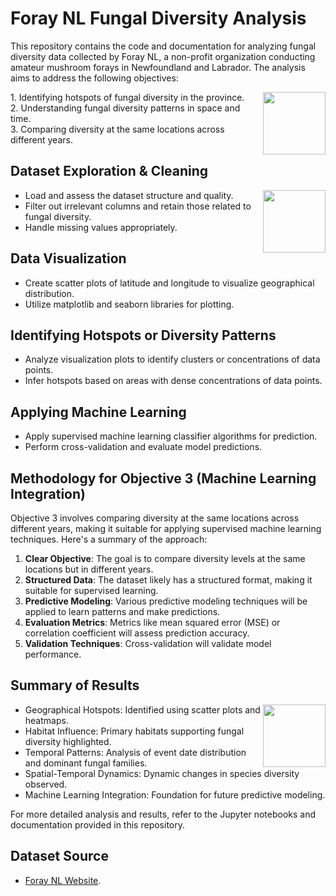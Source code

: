 # Foray NL Fungal Diversity Analysis

This repository contains the code and documentation for analyzing fungal diversity data collected by Foray NL, a non-profit organization conducting amateur mushroom forays in Newfoundland and Labrador. The analysis aims to address the following objectives:

<a href="https://nlmushrooms.ca/">
  <img align="right" width="100" height="100" src="https://nlmushrooms.ca/_wp_generated/wpb8d4985e_05_06.jpg">
</a>
<p align="left">
1. Identifying hotspots of fungal diversity in the province. </br>
2. Understanding fungal diversity patterns in space and time. </br>                                  
3. Comparing diversity at the same locations across different years. </br>
</p>



   

## Dataset Exploration & Cleaning
<a href="https://nlmushrooms.ca/">
  <img align="right" width="100" height="100" src="https://nlmushrooms.ca/_wp_generated/wp872fe8a4_05_06.jpg">
</a>

- Load and assess the dataset structure and quality. 
- Filter out irrelevant columns and retain those related to fungal diversity.
- Handle missing values appropriately.


## Data Visualization

- Create scatter plots of latitude and longitude to visualize geographical distribution.
- Utilize matplotlib and seaborn libraries for plotting.



## Identifying Hotspots or Diversity Patterns

- Analyze visualization plots to identify clusters or concentrations of data points.
- Infer hotspots based on areas with dense concentrations of data points.

## Applying Machine Learning

- Apply supervised machine learning classifier algorithms for prediction.
- Perform cross-validation and evaluate model predictions.

## Methodology for Objective 3 (Machine Learning Integration)

Objective 3 involves comparing diversity at the same locations across different years, making it suitable for applying supervised machine learning techniques. Here's a summary of the approach:

1. **Clear Objective**: The goal is to compare diversity levels at the same locations but in different years.
2. **Structured Data**: The dataset likely has a structured format, making it suitable for supervised learning.
3. **Predictive Modeling**: Various predictive modeling techniques will be applied to learn patterns and make predictions.
4. **Evaluation Metrics**: Metrics like mean squared error (MSE) or correlation coefficient will assess prediction accuracy.
5. **Validation Techniques**: Cross-validation will validate model performance.

## Summary of Results
<a href="https://nlmushrooms.ca/">
  <img align="right" width="100" height="100" src="https://nlmushrooms.ca/_wp_generated/wp11143d05_05_06.jpg">
</a>

- Geographical Hotspots: Identified using scatter plots and heatmaps.
- Habitat Influence: Primary habitats supporting fungal diversity highlighted.
- Temporal Patterns: Analysis of event date distribution and dominant fungal families.
- Spatial-Temporal Dynamics: Dynamic changes in species diversity observed.
- Machine Learning Integration: Foundation for future predictive modeling.


For more detailed analysis and results, refer to the Jupyter notebooks and documentation provided in this repository.

## Dataset Source
- [Foray NL Website](http://www.nlmushrooms.ca/index.html).
